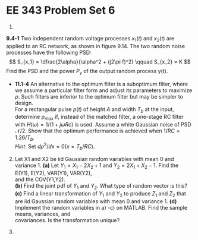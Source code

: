 # EE 343 Problem Set 6

1. 
__9.4-1__ Two independent random voltage processes $x_1(t)$ and $x_2(t)$ are applied to an RC network, as shown in figure 9.14. The two random noise processes have the following PSD:
$$
    S_{x_1} = \dfrac{2\alpha}{\alpha^2 + (j2\pi f)^2} \qquad S_{x_2} = K
$$
Find the PSD and the power $P_y$ of the output random process y(t).



- __11.1-4__ An alternative to the optimum filter is a suboptimum filter, where we assume a particular filter form and adjust its parameters to maximize $\rho$. Such filters are inferior to the optimum filter but may be simpler to design.
\
For a rectangular pulse $p(t)$ of height $A$ and width $T_b$ at the input, determine $\rho_{max}$ if, instead of the matched filter, a one-stage RC filter with $H(\omega) = 1/(1 + j\omega Rc)$ is used. Assume a white Gaussian noise of PSD $\mathcal{N}/2$. Show that the optimum performance is achieved when $1/RC = 1.26/T_b$.
\
_Hint_: Set $d\rho^2/dx = 0 (x = T_b/RC)$.

2) Let X1 and X2 be iid Gaussian random variables with mean 0 and variance 1.
__(a)__ Let $Y_1 = X_1 −2X_2 + 1$ and $Y_2 = 2X_1 + X_2 −1$. Find the E(Y1), E(Y2), VAR(Y1), VAR(Y2),  
and the COV(Y1,Y2).  
__(b)__ Find the joint pdf of $Y_1$ and $Y_2$. What type of random vector is this?  
__(c)__ Find a linear transformation of $Y_1$ and $Y_2$ to produce $Z_1$ and $Z_2$ that are iid Gaussian random variables with mean 0 and variance 1.
__(d)__ Implement the random variables in a) -c) on MATLAB. Find the sample means, variances, and  
covariances. Is the transformation unique?

3)